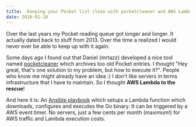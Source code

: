 ```yaml
---
title:  Keeping your Pocket list clean with pocketcleaner and AWS Lambda
date: 2016-01-10
---
```

Over the last years my Pocket reading queue got longer and longer. It actually dated back to stuff from 2013\. Over the time a realized I would never ever be able to keep up with it again.

Some days ago I found out that Daniel (mrtazz) developed a nice tool named [pocketcleaner](https://github.com/mrtazz/pocketcleaner "https://github.com/mrtazz/pocketcleaner") which archives too old Pocket entries. I thought "Hey great, that's one solution to my problem, but how to execute it?". People who
know me might already have an idea :) I don't like servers in terms infrastructure that I have to maintain. So I thought **AWS Lambda to the rescue**!

And here it is: An [Ansible playbook](https://github.com/s0enke/pocketcleaner-ansible "https://github.com/s0enke/pocketcleaner-ansible") which setups a Lambda
function which downloads, configures and executes the Go binary. It can be triggered by a AWS event timer. No servers, just a few cents per month (maximum!) for AWS traffic and Lambda execution costs.
